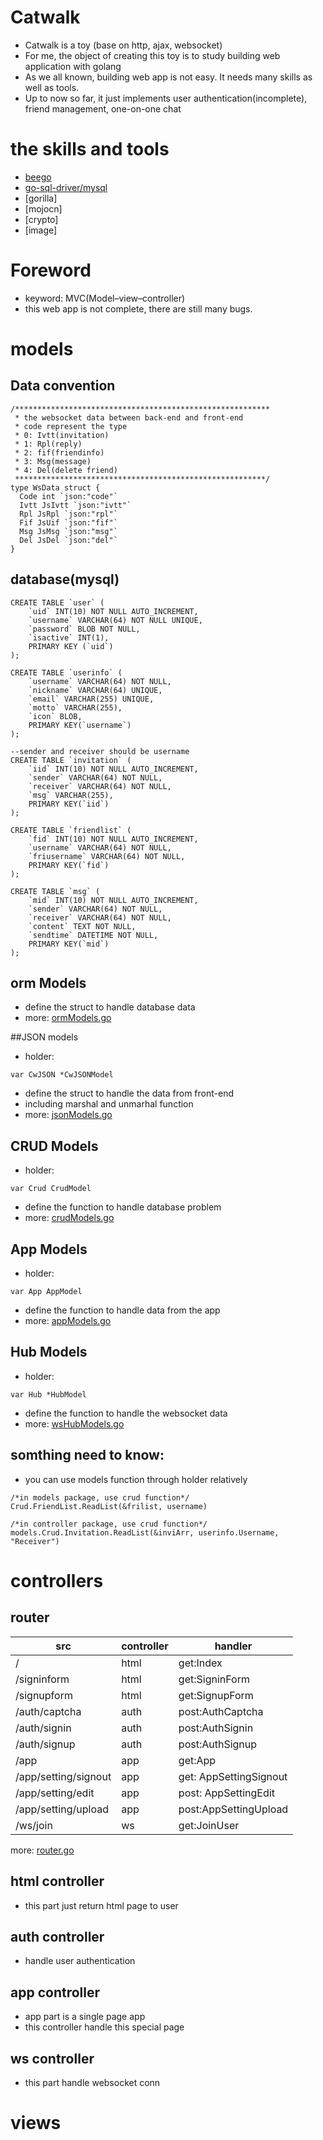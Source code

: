 # Catwalk
* Catwalk is a toy (base on http, ajax, websocket)
* For me, the object of creating this toy is to study building web application with golang
* As we all known, building web app is not easy. It needs many skills as well as tools.
* Up to now so far, it just implements user authentication(incomplete),  friend management, one-on-one chat

# the skills and tools
* [beego](github.com/astaxie/beego)
* [go-sql-driver/mysql](github.com/go-sql-driver/mysql)
* [gorilla]
* [mojocn]
* [crypto]
* [image]

# Foreword
* keyword: MVC(Model–view–controller)
* this web app is not complete, there are still many bugs.

# models
## Data convention
```golang
/*********************************************************
 * the websocket data between back-end and front-end
 * code represent the type
 * 0: Ivtt(invitation)
 * 1: Rpl(reply)
 * 2: fif(friendinfo)
 * 3: Msg(message)
 * 4: Del(delete friend)
 ********************************************************/
type WsData struct {
  Code int `json:"code"`
  Ivtt JsIvtt `json:"ivtt"`
  Rpl JsRpl `json:"rpl"`
  Fif JsUif `json:"fif"`
  Msg JsMsg `json:"msg"`
  Del JsDel `json:"del"`
}

```

## database(mysql)
```mysql
CREATE TABLE `user` (
	`uid` INT(10) NOT NULL AUTO_INCREMENT,
	`username` VARCHAR(64) NOT NULL UNIQUE,
	`password` BLOB NOT NULL,
	`isactive` INT(1),
	PRIMARY KEY (`uid`)
);

CREATE TABLE `userinfo` (
	`username` VARCHAR(64) NOT NULL,
	`nickname` VARCHAR(64) UNIQUE,
	`email` VARCHAR(255) UNIQUE,
	`motto` VARCHAR(255),
	`icon` BLOB,
	PRIMARY KEY(`username`)
);

--sender and receiver should be username
CREATE TABLE `invitation` (
	`iid` INT(10) NOT NULL AUTO_INCREMENT,
	`sender` VARCHAR(64) NOT NULL,
	`receiver` VARCHAR(64) NOT NULL,
	`msg` VARCHAR(255),
	PRIMARY KEY(`iid`)
);

CREATE TABLE `friendlist` (
	`fid` INT(10) NOT NULL AUTO_INCREMENT,
	`username` VARCHAR(64) NOT NULL,
	`friusername` VARCHAR(64) NOT NULL,
	PRIMARY KEY(`fid`)
);

CREATE TABLE `msg` (
	`mid` INT(10) NOT NULL AUTO_INCREMENT,
	`sender` VARCHAR(64) NOT NULL,
	`receiver` VARCHAR(64) NOT NULL,
	`content` TEXT NOT NULL,
	`sendtime` DATETIME NOT NULL,
	PRIMARY KEY(`mid`) 
);
```
## orm Models
* define the struct to handle database data
* more: [ormModels.go](models/ormModels.go)

##JSON models
* holder: 
```golang
var CwJSON *CwJSONModel
```
* define the struct to handle the data from front-end
* including marshal and unmarhal function
* more: [jsonModels.go](models/jsonModels.go)

## CRUD Models
* holder:
```golang
var Crud CrudModel
```
* define the function to handle database problem
* more: [crudModels.go](models/crudModels.go)

## App Models
* holder:
```golang
var App AppModel
```
* define the function to handle data from the app
* more: [appModels.go](models/appModels.go)

## Hub Models
* holder:
```golang
var Hub *HubModel
```
* define the function to handle the websocket data
* more: [wsHubModels.go](models/wsHubModels.go)

## somthing need to know:
* you can use models function through  holder relatively
```golang
/*in models package, use crud function*/
Crud.FriendList.ReadList(&frilist, username)

/*in controller package, use crud function*/
models.Crud.Invitation.ReadList(&inviArr, userinfo.Username, "Receiver")
```

# controllers
## router
| src | controller | handler |
|----|----|---|
| / | html | get:Index |
| /signinform | html | get:SigninForm |
| /signupform | html | get:SignupForm |
| /auth/captcha | auth | post:AuthCaptcha |
| /auth/signin | auth | post:AuthSignin |
| /auth/signup | auth | post:AuthSignup |
| /app | app | get:App |
| /app/setting/signout | app | get: AppSettingSignout |
| /app/setting/edit | app | post: AppSettingEdit |
| /app/setting/upload | app | post:AppSettingUpload |
| /ws/join | ws | get:JoinUser |

more: [router.go](routers/router.go)


## html controller
* this part just return html page to user
 
## auth controller
* handle user authentication

## app controller
* app part is a single page app
* this controller handle this special page 

## ws controller
* this part handle websocket conn


# views





































